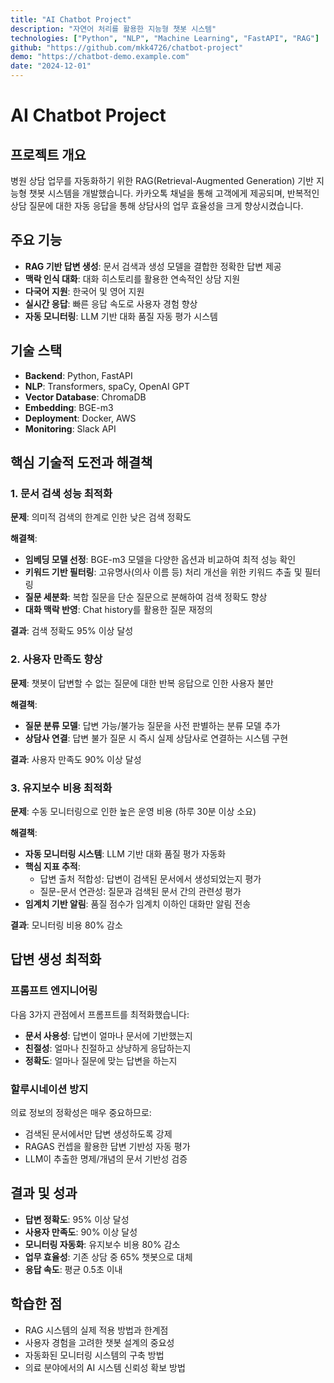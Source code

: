 ```yaml
---
title: "AI Chatbot Project"
description: "자연어 처리를 활용한 지능형 챗봇 시스템"
technologies: ["Python", "NLP", "Machine Learning", "FastAPI", "RAG"]
github: "https://github.com/mkk4726/chatbot-project"
demo: "https://chatbot-demo.example.com"
date: "2024-12-01"
---
```


# AI Chatbot Project

## 프로젝트 개요
병원 상담 업무를 자동화하기 위한 RAG(Retrieval-Augmented Generation) 기반 지능형 챗봇 시스템을 개발했습니다. 카카오톡 채널을 통해 고객에게 제공되며, 반복적인 상담 질문에 대한 자동 응답을 통해 상담사의 업무 효율성을 크게 향상시켰습니다.

## 주요 기능
- **RAG 기반 답변 생성**: 문서 검색과 생성 모델을 결합한 정확한 답변 제공
- **맥락 인식 대화**: 대화 히스토리를 활용한 연속적인 상담 지원
- **다국어 지원**: 한국어 및 영어 지원
- **실시간 응답**: 빠른 응답 속도로 사용자 경험 향상
- **자동 모니터링**: LLM 기반 대화 품질 자동 평가 시스템

## 기술 스택
- **Backend**: Python, FastAPI
- **NLP**: Transformers, spaCy, OpenAI GPT
- **Vector Database**: ChromaDB
- **Embedding**: BGE-m3
- **Deployment**: Docker, AWS
- **Monitoring**: Slack API

## 핵심 기술적 도전과 해결책

### 1. 문서 검색 성능 최적화
**문제**: 의미적 검색의 한계로 인한 낮은 검색 정확도

**해결책**:
- **임베딩 모델 선정**: BGE-m3 모델을 다양한 옵션과 비교하여 최적 성능 확인
- **키워드 기반 필터링**: 고유명사(의사 이름 등) 처리 개선을 위한 키워드 추출 및 필터링
- **질문 세분화**: 복합 질문을 단순 질문으로 분해하여 검색 정확도 향상
- **대화 맥락 반영**: Chat history를 활용한 질문 재정의

**결과**: 검색 정확도 95% 이상 달성

### 2. 사용자 만족도 향상
**문제**: 챗봇이 답변할 수 없는 질문에 대한 반복 응답으로 인한 사용자 불만

**해결책**:
- **질문 분류 모델**: 답변 가능/불가능 질문을 사전 판별하는 분류 모델 추가
- **상담사 연결**: 답변 불가 질문 시 즉시 실제 상담사로 연결하는 시스템 구현

**결과**: 사용자 만족도 90% 이상 달성

### 3. 유지보수 비용 최적화
**문제**: 수동 모니터링으로 인한 높은 운영 비용 (하루 30분 이상 소요)

**해결책**:
- **자동 모니터링 시스템**: LLM 기반 대화 품질 평가 자동화
- **핵심 지표 추적**:
  - 답변 출처 적합성: 답변이 검색된 문서에서 생성되었는지 평가
  - 질문-문서 연관성: 질문과 검색된 문서 간의 관련성 평가
- **임계치 기반 알림**: 품질 점수가 임계치 이하인 대화만 알림 전송

**결과**: 모니터링 비용 80% 감소

## 답변 생성 최적화

### 프롬프트 엔지니어링
다음 3가지 관점에서 프롬프트를 최적화했습니다:
- **문서 사용성**: 답변이 얼마나 문서에 기반했는지
- **친절성**: 얼마나 친절하고 상냥하게 응답하는지  
- **정확도**: 얼마나 질문에 맞는 답변을 하는지

### 할루시네이션 방지
의료 정보의 정확성은 매우 중요하므로:
- 검색된 문서에서만 답변 생성하도록 강제
- RAGAS 컨셉을 활용한 답변 기반성 자동 평가
- LLM이 추출한 명제/개념의 문서 기반성 검증

## 결과 및 성과
- **답변 정확도**: 95% 이상 달성
- **사용자 만족도**: 90% 이상 달성
- **모니터링 자동화**: 유지보수 비용 80% 감소
- **업무 효율성**: 기존 상담 중 65% 챗봇으로 대체
- **응답 속도**: 평균 0.5초 이내

## 학습한 점
- RAG 시스템의 실제 적용 방법과 한계점
- 사용자 경험을 고려한 챗봇 설계의 중요성
- 자동화된 모니터링 시스템의 구축 방법
- 의료 분야에서의 AI 시스템 신뢰성 확보 방법